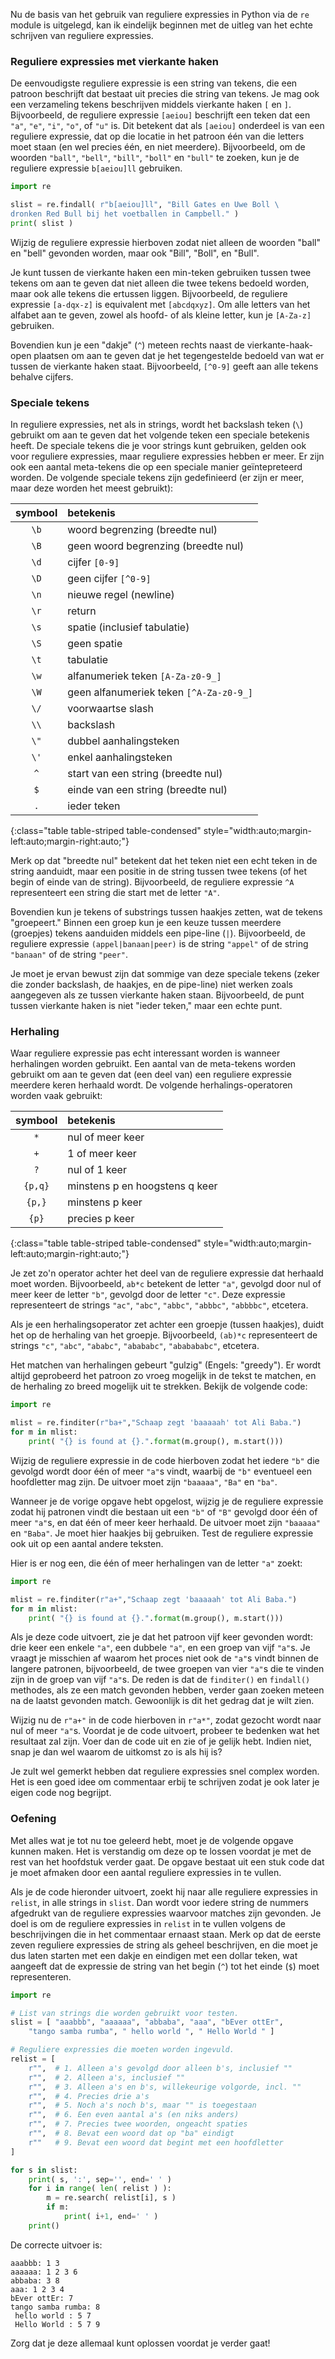Nu de basis van het gebruik van reguliere expressies in Python via de
`re` module is uitgelegd, kan ik eindelijk beginnen met de uitleg van
het echte schrijven van reguliere expressies.

### Reguliere expressies met vierkante haken

De eenvoudigste reguliere expressie is een string van tekens, die een
patroon beschrijft dat bestaat uit precies die string van tekens. Je mag
ook een verzameling tekens beschrijven middels vierkante haken `[` en
`]`. Bijvoorbeeld, de reguliere expressie `[aeiou]` beschrijft een teken
dat een `"a"`, `"e"`, `"i"`, `"o"`, of `"u"` is. Dit betekent dat als
`[aeiou]` onderdeel is van een reguliere expressie, dat op die locatie
in het patroon één van die letters moet staan (en wel precies één, en
niet meerdere). Bijvoorbeeld, om de woorden `"ball"`, `"bell"`,
`"bill"`, `"boll"` en `"bull"` te zoeken, kun je de reguliere expressie
`b[aeiou]ll` gebruiken.

```python
import re

slist = re.findall( r"b[aeiou]ll", "Bill Gates en Uwe Boll \
dronken Red Bull bij het voetballen in Campbell." )
print( slist )
```

Wijzig de reguliere expressie hierboven zodat niet alleen de woorden
"ball" en "bell" gevonden worden, maar ook "Bill", "Boll", en "Bull".

Je kunt tussen de vierkante haken een min-teken gebruiken tussen twee
tekens om aan te geven dat niet alleen die twee tekens bedoeld worden,
maar ook alle tekens die ertussen liggen. Bijvoorbeeld, de reguliere
expressie `[a-dqx-z]` is equivalent met `[abcdqxyz]`. Om alle letters
van het alfabet aan te geven, zowel als hoofd- of als kleine letter, kun
je `[A-Za-z]` gebruiken.

Bovendien kun je een "dakje" (`^`) meteen rechts naast de
vierkante-haak-open plaatsen om aan te geven dat je het tegengestelde
bedoeld van wat er tussen de vierkante haken staat. Bijvoorbeeld,
`[^0-9]` geeft aan alle tekens behalve cijfers.

### Speciale tekens

In reguliere expressies, net als in strings, wordt het backslash teken
(`\`) gebruikt om aan te geven dat het volgende teken een speciale
betekenis heeft. De speciale tekens die je voor strings kunt gebruiken,
gelden ook voor reguliere expressies, maar reguliere expressies hebben
er meer. Er zijn ook een aantal meta-tekens die op een speciale manier
geïntepreteerd worden. De volgende speciale tekens zijn gedefinieerd (er
zijn er meer, maar deze worden het meest gebruikt):

| symbool | betekenis |
|:-------:|:----------|
| `\b` | woord begrenzing (breedte nul) |
| `\B` | geen woord begrenzing (breedte nul) |
| `\d` | cijfer `[0-9]` |
| `\D` | geen cijfer `[^0-9]` |
| `\n` | nieuwe regel (newline) |
| `\r` | return |
| `\s` | spatie (inclusief tabulatie) |
| `\S` | geen spatie |
| `\t` | tabulatie |
| `\w` | alfanumeriek teken `[A-Za-z0-9_]` |
| `\W` | geen alfanumeriek teken `[^A-Za-z0-9_]` |
| `\/` | voorwaartse slash |
| `\\` | backslash |
| `\"` | dubbel aanhalingsteken |
| `\'` | enkel aanhalingsteken |
| `^` | start van een string (breedte nul) |
| `$` | einde van een string (breedte nul) |
| `.` | ieder teken |
{:class="table table-striped table-condensed" style="width:auto;margin-left:auto;margin-right:auto;"}

Merk op dat "breedte nul" betekent dat het teken niet een echt teken in
de string aanduidt, maar een positie in de string tussen twee tekens (of
het begin of einde van de string). Bijvoorbeeld, de reguliere expressie
`^A` representeert een string die start met de letter `"A"`.

Bovendien kun je tekens of substrings tussen haakjes zetten, wat de
tekens "groepeert." Binnen een groep kun je een keuze tussen meerdere
(groepjes) tekens aanduiden middels een pipe-line (`|`). Bijvoorbeeld,
de reguliere expressie `(appel|banaan|peer)` is de string `"appel"` of
de string `"banaan"` of de string `"peer"`.

Je moet je ervan bewust zijn dat sommige van deze speciale tekens (zeker
die zonder backslash, de haakjes, en de pipe-line) niet werken zoals
aangegeven als ze tussen vierkante haken staan. Bijvoorbeeld, de punt
tussen vierkante haken is niet "ieder teken," maar een echte punt.

### Herhaling

Waar reguliere expressie pas echt interessant worden is wanneer
herhalingen worden gebruikt. Een aantal van de meta-tekens worden
gebruikt om aan te geven dat (een deel van) een reguliere expressie
meerdere keren herhaald wordt. De volgende herhalings-operatoren worden
vaak gebruikt:

| symbool | betekenis |
|:-------:|:----------|
| `*` | nul of meer keer |
| `+` | 1 of meer keer |
| `?` | nul of 1 keer |
| `{p,q}` | minstens p en hoogstens q keer |
| `{p,}` | minstens p keer |
| `{p}` | precies p keer |
{:class="table table-striped table-condensed" style="width:auto;margin-left:auto;margin-right:auto;"}

Je zet zo'n operator achter het deel van de reguliere expressie dat
herhaald moet worden. Bijvoorbeeld, `ab*c` betekent de letter `"a"`,
gevolgd door nul of meer keer de letter `"b"`, gevolgd door de letter
`"c"`. Deze expressie representeert de strings `"ac"`, `"abc"`,
`"abbc"`, `"abbbc"`, `"abbbbc"`, etcetera.

Als je een herhalingsoperator zet achter een groepje (tussen haakjes),
duidt het op de herhaling van het groepje. Bijvoorbeeld, `(ab)*c`
representeert de strings `"c"`, `"abc"`, `"ababc"`, `"abababc"`,
`"ababababc"`, etcetera.

Het matchen van herhalingen gebeurt "gulzig" (Engels: "greedy"). Er
wordt altijd geprobeerd het patroon zo vroeg mogelijk in de tekst te
matchen, en de herhaling zo breed mogelijk uit te strekken. Bekijk de
volgende code:

```python
import re

mlist = re.finditer(r"ba+","Schaap zegt 'baaaaah' tot Ali Baba.")
for m in mlist:
    print( "{} is found at {}.".format(m.group(), m.start()))
```

Wijzig de reguliere expressie in de code hierboven zodat het iedere
`"b"` die gevolgd wordt door één of meer `"a"`s vindt, waarbij de `"b"`
eventueel een hoofdletter mag zijn. De uitvoer moet zijn `"baaaaa"`,
`"Ba"` en `"ba"`.

Wanneer je de vorige opgave hebt opgelost, wijzig je de reguliere
expressie zodat hij patronen vindt die bestaan uit een `"b"` of `"B"`
gevolgd door één of meer `"a"`s, en dat één of meer keer herhaald. De
uitvoer moet zijn `"baaaaa"` en `"Baba"`. Je moet hier haakjes bij
gebruiken. Test de reguliere expressie ook uit op een aantal andere
teksten.

Hier is er nog een, die één of meer herhalingen van de letter `"a"`
zoekt:

```python
import re

mlist = re.finditer(r"a+","Schaap zegt 'baaaaah' tot Ali Baba.")
for m in mlist:
    print( "{} is found at {}.".format(m.group(), m.start()))
```

Als je deze code uitvoert, zie je dat het patroon vijf keer gevonden
wordt: drie keer een enkele `"a"`, een dubbele `"a"`, en een groep van
vijf `"a"`s. Je vraagt je misschien af waarom het proces niet ook de
`"a"`s vindt binnen de langere patronen, bijvoorbeeld, de twee groepen
van vier `"a"`s die te vinden zijn in de groep van vijf `"a"`s. De reden
is dat de `finditer()` en `findall()` methodes, als ze een match
gevonden hebben, verder gaan zoeken meteen na de laatst gevonden match.
Gewoonlijk is dit het gedrag dat je wilt zien.

Wijzig nu de `r"a+"` in de code hierboven in `r"a*"`, zodat gezocht
wordt naar nul of meer `"a"`s. Voordat je de code uitvoert, probeer te
bedenken wat het resultaat zal zijn. Voer dan de code uit en zie of je
gelijk hebt. Indien niet, snap je dan wel waarom de uitkomst zo is als
hij is?

Je zult wel gemerkt hebben dat reguliere expressies snel complex worden.
Het is een goed idee om commentaar erbij te schrijven zodat je ook later
je eigen code nog begrijpt.

### Oefening

Met alles wat je tot nu toe geleerd hebt, moet je de volgende opgave
kunnen maken. Het is verstandig om deze op te lossen voordat je met de
rest van het hoofdstuk verder gaat. De opgave bestaat uit een stuk code
dat je moet afmaken door een aantal reguliere expressies in te vullen.

Als je de code hieronder uitvoert, zoekt hij naar alle reguliere
expressies in `relist`, in alle strings in `slist`. Dan wordt voor
iedere string de nummers afgedrukt van de reguliere expressies waarvoor
matches zijn gevonden. Je doel is om de reguliere expressies in `relist`
in te vullen volgens de beschrijvingen die in het commentaar ernaast
staan. Merk op dat de eerste zeven reguliere expressies de string als
geheel beschrijven, en die moet je dus laten starten met een dakje en
eindigen met een dollar teken, wat aangeeft dat de expressie de string
van het begin (`^`) tot het einde (`$`) moet representeren.

```python
import re

# List van strings die worden gebruikt voor testen.
slist = [ "aaabbb", "aaaaaa", "abbaba", "aaa", "bEver ottEr",
    "tango samba rumba", " hello world ", " Hello World " ]

# Reguliere expressies die moeten worden ingevuld.
relist = [
    r"",  # 1. Alleen a's gevolgd door alleen b's, inclusief ""
    r"",  # 2. Alleen a's, inclusief ""
    r"",  # 3. Alleen a's en b's, willekeurige volgorde, incl. "" 
    r"",  # 4. Precies drie a's
    r"",  # 5. Noch a's noch b's, maar "" is toegestaan
    r"",  # 6. Een even aantal a's (en niks anders)
    r"",  # 7. Precies twee woorden, ongeacht spaties
    r"",  # 8. Bevat een woord dat op "ba" eindigt
    r""   # 9. Bevat een woord dat begint met een hoofdletter
]

for s in slist:
    print( s, ':', sep='', end=' ' )
    for i in range( len( relist ) ):
        m = re.search( relist[i], s )
        if m:
            print( i+1, end=' ' )
    print()
```

De correcte uitvoer is:

```
aaabbb: 1 3   
aaaaaa: 1 2 3 6    
abbaba: 3 8    
aaa: 1 2 3 4     
bEver ottEr: 7    
tango samba rumba: 8     
 hello world : 5 7     
 Hello World : 5 7 9
```

Zorg dat je deze allemaal kunt oplossen voordat je verder gaat!
